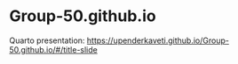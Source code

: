 # Group-50.github.io

Quarto presentation: https://upenderkaveti.github.io/Group-50.github.io/#/title-slide
